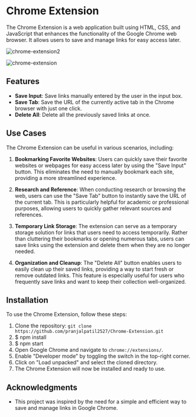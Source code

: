 # Chrome Extension

The Chrome Extension is a web application built using HTML, CSS, and JavaScript that enhances the functionality of the Google Chrome web browser. It allows users to save and manage links for easy access later.

![chrome-extension2](https://github.com/pranjalpatil2527/Chrome-Extension/assets/134942353/c2a793f0-0ac2-4b31-b39a-2498a34f17c4)

![chrome-extension](https://github.com/pranjalpatil2527/Chrome-Extension/assets/134942353/90541106-9314-43ea-b65c-09549d3bd8eb)

## Features

- **Save Input**: Save links manually entered by the user in the input box.
- **Save Tab**: Save the URL of the currently active tab in the Chrome browser with just one click.
- **Delete All**: Delete all the previously saved links at once.

## Use Cases

The Chrome Extension can be useful in various scenarios, including:

1. **Bookmarking Favorite Websites**: Users can quickly save their favorite websites or webpages for easy access later by using the "Save Input" button. This eliminates the need to manually bookmark each site, providing a more streamlined experience.

2. **Research and Reference**: When conducting research or browsing the web, users can use the "Save Tab" button to instantly save the URL of the current tab. This is particularly helpful for academic or professional purposes, allowing users to quickly gather relevant sources and references.

3. **Temporary Link Storage**: The extension can serve as a temporary storage solution for links that users need to access temporarily. Rather than cluttering their bookmarks or opening numerous tabs, users can save links using the extension and delete them when they are no longer needed.

4. **Organization and Cleanup**: The "Delete All" button enables users to easily clean up their saved links, providing a way to start fresh or remove outdated links. This feature is especially useful for users who frequently save links and want to keep their collection well-organized.

## Installation

To use the Chrome Extension, follow these steps:

1. Clone the repository: `git clone https://github.com/pranjalpatil2527/Chrome-Extension.git`
2. $ npm install
3. $ npm start
4. Open Google Chrome and navigate to `chrome://extensions/`.
5. Enable "Developer mode" by toggling the switch in the top-right corner.
6. Click on "Load unpacked" and select the cloned directory.
7. The Chrome Extension will now be installed and ready to use.

## Acknowledgments

- This project was inspired by the need for a simple and efficient way to save and manage links in Google Chrome.

